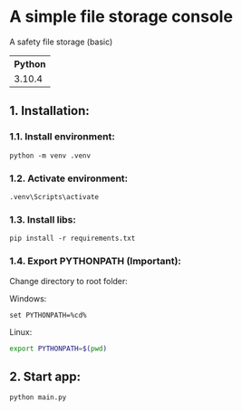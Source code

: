 # A simple file storage console

A safety file storage (basic)

<table>
  <tr>
    <th>Python</th>
  </tr>
  <tr>
    <td>3.10.4</td>
  </tr>
</table>

## 1. Installation:

### 1.1. Install environment:

```console
python -m venv .venv
```

### 1.2. Activate environment:

```console
.venv\Scripts\activate
```

### 1.3. Install libs:

```console
pip install -r requirements.txt
```

### 1.4. Export PYTHONPATH (Important):

Change directory to root folder:

Windows:

```console
set PYTHONPATH=%cd%
```

Linux:

```bash
export PYTHONPATH=$(pwd)
```

## 2. Start app:

```console
python main.py
```
